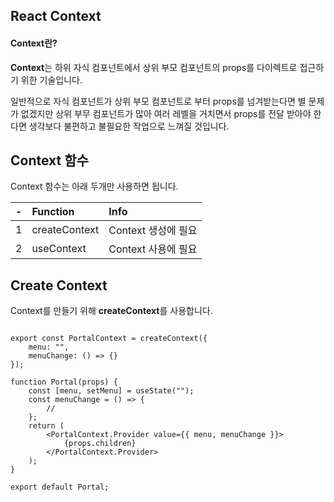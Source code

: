 ## React Context

#### Context란?
**Context**는 하위 자식 컴포넌트에서 상위 부모 컴포넌트의 props를 다이렉트로 접근하기 위한 기술입니다.

일반적으로 자식 컴포넌트가 상위 부모 컴포넌트로 부터 props를 넘겨받는다면 별 문제가 없겠지만 상위 부무 컴포넌트가 많아 여러 레벨을 거치면서 props를 전달 받아야 한다면 생각보다 불편하고 불필요한 작업으로 느껴질 것입니다.

## Context 함수
Context 함수는 아래 두개만 사용하면 됩니다.

| - | Function | Info |
|:--:|:---|:----------| 
| 1 | createContext | Context 생성에 필요 |
| 2 | useContext | Context 사용에 필요 |

## Create Context
Context를 만들기 위해 **createContext**를 사용합니다.

```

export const PortalContext = createContext({
    menu: "",
    menuChange: () => {}
});

function Portal(props) {
    const [menu, setMenu] = useState("");
    const menuChange = () => {
        //
    };
    return (
        <PortalContext.Provider value={{ menu, menuChange }}>
            {props.children}
        </PortalContext.Provider>  
    );
}

export default Portal;
```
